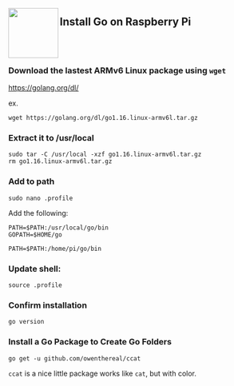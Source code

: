 <a href="https://golang.org"><img src="https://golang.org/lib/godoc/images/go-logo-blue.svg" align="left" width="100px"></a>

## Install Go on Raspberry Pi

<br>
<br>

### Download the lastest ARMv6 Linux package using `wget`

https://golang.org/dl/

ex.
```
wget https://golang.org/dl/go1.16.linux-armv6l.tar.gz
```

### Extract it to /usr/local

```
sudo tar -C /usr/local -xzf go1.16.linux-armv6l.tar.gz
rm go1.16.linux-armv6l.tar.gz
```

### Add to path

```
sudo nano .profile
```

Add the following:

```
PATH=$PATH:/usr/local/go/bin
GOPATH=$HOME/go

PATH=$PATH:/home/pi/go/bin
```

### Update shell:

```
source .profile
```

### Confirm installation

```
go version
```

### Install a Go Package to Create Go Folders

```
go get -u github.com/owenthereal/ccat
```

`ccat` is a nice little package works like `cat`, but with color.
